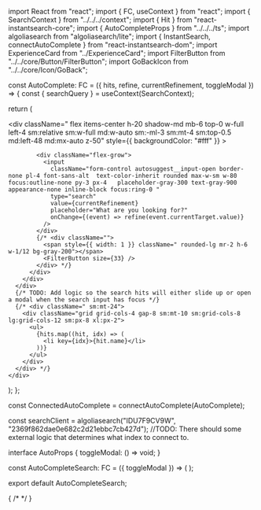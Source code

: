 import React from "react";
import { FC, useContext } from "react";
import { SearchContext } from "../../../context";
import { Hit } from "react-instantsearch-core";
import { AutoCompleteProps } from "../../../ts";
import algoliasearch from "algoliasearch/lite";
import { InstantSearch, connectAutoComplete } from "react-instantsearch-dom";
import ExperienceCard from "../ExperienceCard";
import FilterButton from "../../core/Button/FilterButton";
import GoBackIcon from "../../core/Icon/GoBack";

const AutoComplete: FC<AutoCompleteProps> = ({ hits, refine, currentRefinement, toggleModal }) => {
  const { searchQuery } = useContext(SearchContext);

  return (
    <div className="x-instasearch container max-w-6xl mx-auto sm:mt-8 ">
      <div
        className=" flex items-center h-20 shadow-md mb-6 top-0 w-full left-4 sm:relative sm:w-full md:w-auto sm:-ml-3 sm:mt-4 sm:top-0.5  md:left-48 md:mx-auto z-50"
        style={{ backgroundColor: "#fff" }}
      >
        <div className="px-1 mx-3 rounded-lg  md:max-w-sm ">
          <div className=" flex justify-center items-center  h-12">
            <div onClick={toggleModal}>
              <GoBackIcon />
            </div>

            <div className="flex-grow">
              <input
                className="form-control autosuggest__input-open border-none pl-4 font-sans-alt  text-color-inherit rounded max-w-sm w-80 focus:outline-none py-3 px-4   placeholder-gray-300 text-gray-900 appearance-none inline-block focus:ring-0 "
                type="search"
                value={currentRefinement}
                placeholder="What are you looking for?"
                onChange={(event) => refine(event.currentTarget.value)}
              />
            </div>
            {/* <div className="">
              <span style={{ width: 1 }} className=" rounded-lg mr-2 h-6 w-1/12 bg-gray-200"></span>
              <FilterButton size={33} />
            </div> */}
          </div>
        </div>
      </div>
      {/* TODO: Add logic so the search hits will either slide up or open a modal when the search input has focus */}
      {/* <div className=" sm:mt-24">
        <div className="grid grid-cols-4 gap-8 sm:mt-10 sm:grid-cols-8 lg:grid-cols-12 sm:px-8 xl:px-2">
          <ul>
            {hits.map((hit, idx) => (
              <li key={idx}>{hit.name}</li>
            ))}
          </ul>
        </div>
      </div> */}
    </div>
  );
};

const ConnectedAutoComplete = connectAutoComplete(AutoComplete);

const searchClient = algoliasearch("IDU7F9CV9W", "2369f862dae0e682c2d21ebbc7cb427d");
//TODO: There should some external logic that determines what index to connect to.

interface AutoProps {
  toggleModal: () => void;
}

const AutoCompleteSearch: FC<AutoProps> = ({ toggleModal }) => (
  <InstantSearch searchClient={searchClient} indexName="experiences">
    <ConnectedAutoComplete toggleModal={toggleModal} />
  </InstantSearch>
);

export default AutoCompleteSearch;

{
  /* <ExperienceCard key={idx} id={hit.objectId} title={hit.name} price={+hit.rate} media={hit.imageUrl} description={hit.description} /> */
}
